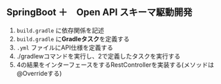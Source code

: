 ## SpringBoot ＋　Open API スキーマ駆動開発
1. `build.gradle` に依存関係を記述
2. `build.gradle` に**Gradleタスク**を定義する
3. `.yml` ファイルにAPI仕様を定義する
4. ./gradlewコマンドを実行し、2で定義したタスクを実行する
5. 4の結果をインターフェースをするRestControllerを実装する(メソッドは@Overrideする)